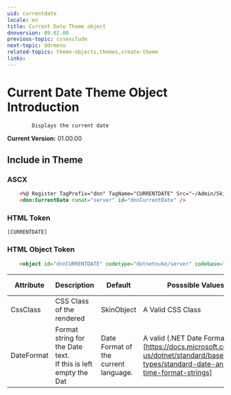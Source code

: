 ```yaml
---
uid: currentdate  
locale: en  
title: Current Date Theme object  
dnnversion: 09.02.00  
previous-topic: cssexclude  
next-topic: ddrmenu  
related-topics: theme-objects,themes,create-theme  
links:  
---
```


# Current Date Theme Object Introduction  

			Displays the current date
  
**Current Version:** 01.00.00  


## Include in Theme

### ASCX
``` html
	<%@ Register TagPrefix="dnn" TagName="CURRENTDATE" Src="~/Admin/Skins/CurrentDate.ascx" %>  
	<dnn:CurrentDate runat="server" id="dnnCurrentDate" />
```

### HTML Token
	[CURRENTDATE]

### HTML Object Token
``` html
	<object id="dnnCURRENTDATE" codetype="dotnetnuke/server" codebase="CURRENTDATE"></object>
```

| Attribute | Description | Default | Posssible Values | DNN Version |
| --- | --- | --- | --- | --- |
| CssClass | CSS Class of the rendered  | SkinObject | A Valid CSS Class | 01.00.00 |
| DateFormat | Format string for the Date text.<br/>If this is left empty the Dat  | Date Format of the current language. | A valid (.NET Date Format)[https://docs.microsoft.com/en-us/dotnet/standard/base-types/standard-date-and-time-format-strings] | 01.00.00 |
			